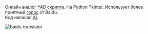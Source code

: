 Онлайн аналог [YAD скрипта](https://forum.altlinux.org/index.php?topic=48339.15). На Python Tkinter. Использует более приятный [голос](https://soundcloud.com/user-568240516/baidu-cats-in-a-bag) от Baidu.   
Код написал [AI](https://chat.openai.com/).   

![baidu-translator](https://github.com/artenax/baidu-tts/assets/107228652/e26202d3-b760-4e8e-8198-35a45c6d048e)
